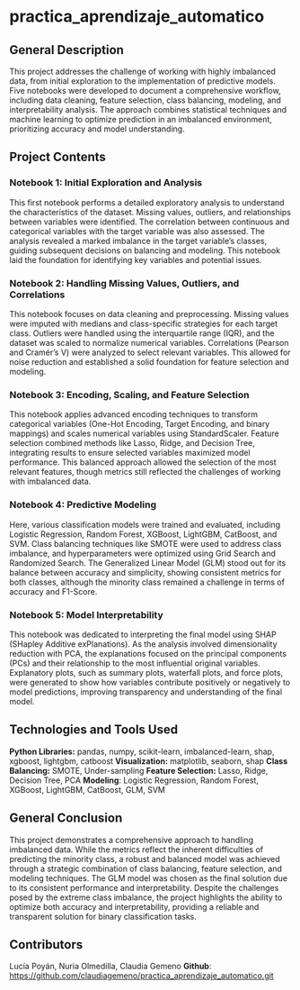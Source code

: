 # practica_aprendizaje_automatico

## **General Description**

This project addresses the challenge of working with highly imbalanced data, from initial exploration to the implementation of predictive models. Five notebooks were developed to document a comprehensive workflow, including data cleaning, feature selection, class balancing, modeling, and interpretability analysis. The approach combines statistical techniques and machine learning to optimize prediction in an imbalanced environment, prioritizing accuracy and model understanding.

## **Project Contents**

### Notebook 1: Initial Exploration and Analysis
This first notebook performs a detailed exploratory analysis to understand the characteristics of the dataset. Missing values, outliers, and relationships between variables were identified. The correlation between continuous and categorical variables with the target variable was also assessed.
The analysis revealed a marked imbalance in the target variable’s classes, guiding subsequent decisions on balancing and modeling. This notebook laid the foundation for identifying key variables and potential issues.

### Notebook 2: Handling Missing Values, Outliers, and Correlations
This notebook focuses on data cleaning and preprocessing. Missing values were imputed with medians and class-specific strategies for each target class. Outliers were handled using the interquartile range (IQR), and the dataset was scaled to normalize numerical variables.
Correlations (Pearson and Cramér’s V) were analyzed to select relevant variables. This allowed for noise reduction and established a solid foundation for feature selection and modeling.

### Notebook 3: Encoding, Scaling, and Feature Selection
This notebook applies advanced encoding techniques to transform categorical variables (One-Hot Encoding, Target Encoding, and binary mappings) and scales numerical variables using StandardScaler. Feature selection combined methods like Lasso, Ridge, and Decision Tree, integrating results to ensure selected variables maximized model performance.
This balanced approach allowed the selection of the most relevant features, though metrics still reflected the challenges of working with imbalanced data.

### Notebook 4: Predictive Modeling
Here, various classification models were trained and evaluated, including Logistic Regression, Random Forest, XGBoost, LightGBM, CatBoost, and SVM. Class balancing techniques like SMOTE were used to address class imbalance, and hyperparameters were optimized using Grid Search and Randomized Search.
The Generalized Linear Model (GLM) stood out for its balance between accuracy and simplicity, showing consistent metrics for both classes, although the minority class remained a challenge in terms of accuracy and F1-Score.

### Notebook 5: Model Interpretability
This notebook was dedicated to interpreting the final model using SHAP (SHapley Additive exPlanations). As the analysis involved dimensionality reduction with PCA, the explanations focused on the principal components (PCs) and their relationship to the most influential original variables.
Explanatory plots, such as summary plots, waterfall plots, and force plots, were generated to show how variables contribute positively or negatively to model predictions, improving transparency and understanding of the final model.


## **Technologies and Tools Used**
**Python Libraries:** pandas, numpy, scikit-learn, imbalanced-learn, shap, xgboost, lightgbm, catboost
**Visualization:** matplotlib, seaborn, shap
**Class Balancing:** SMOTE, Under-sampling
**Feature Selection:** Lasso, Ridge, Decision Tree, PCA
**Modeling**: Logistic Regression, Random Forest, XGBoost, LightGBM, CatBoost, GLM, SVM

## **General Conclusion**
This project demonstrates a comprehensive approach to handling imbalanced data. While the metrics reflect the inherent difficulties of predicting the minority class, a robust and balanced model was achieved through a strategic combination of class balancing, feature selection, and modeling techniques.
The GLM model was chosen as the final solution due to its consistent performance and interpretability. Despite the challenges posed by the extreme class imbalance, the project highlights the ability to optimize both accuracy and interpretability, providing a reliable and transparent solution for binary classification tasks.

## **Contributors**
Lucía Poyán, Nuria Olmedilla, Claudia Gemeno
**Github**: https://github.com/claudiagemeno/practica_aprendizaje_automatico.git 
